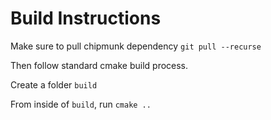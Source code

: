 # Build Instructions
Make sure to pull chipmunk dependency
`git pull --recurse`

Then follow standard cmake build process.

Create a folder `build`

From inside of `build`, run `cmake ..`
